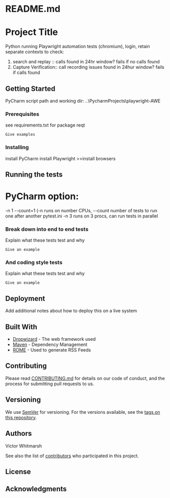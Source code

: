 # README.md
# Project Title

Python running Playwright automation tests (chromium), login, retain separate contexts to check:
1. search and replay :: calls found in 24hr window? fails if no calls found
2. Capture Verification:: call recording issues found in 24hur window? fails if calls found

## Getting Started

PyCharm script path and working dir:
..\PycharmProjects\playwright-AWE

### Prerequisites

see requirements.txt for package reqt
```
Give examples
```

### Installing

install PyCharm
install Playwright >>install browsers



## Running the tests
# PyCharm option:
-n 1 --count=1 (-n runs on number CPUs, --count number of tests to run one after another
pytest.ini -n 3 runs on 3 procs, can run tests in parallel

### Break down into end to end tests

Explain what these tests test and why

```
Give an example
```

### And coding style tests

Explain what these tests test and why

```
Give an example
```

## Deployment

Add additional notes about how to deploy this on a live system

## Built With

* [Dropwizard](http://www.dropwizard.io/1.0.2/docs/) - The web framework used
* [Maven](https://maven.apache.org/) - Dependency Management
* [ROME](https://rometools.github.io/rome/) - Used to generate RSS Feeds

## Contributing

Please read [CONTRIBUTING.md](https://gist.github.com/PurpleBooth/b24679402957c63ec426) for details on our code of conduct, and the process for submitting pull requests to us.

## Versioning

We use [SemVer](http://semver.org/) for versioning. For the versions available, see the [tags on this repository](https://github.com/your/project/tags). 

## Authors

Victor Whitmarsh

See also the list of [contributors](https://github.com/your/project/contributors) who participated in this project.

## License



## Acknowledgments



